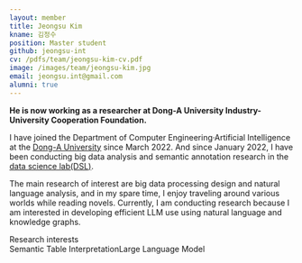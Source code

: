 ```yaml
---
layout: member
title: Jeongsu Kim
kname: 김정수
position: Master student
github: jeongsu-int
cv: /pdfs/team/jeongsu-kim-cv.pdf
image: /images/team/jeongsu-kim.jpg
email: jeongsu.int@gmail.com
alumni: true
---
```



**He is now working as a researcher at Dong-A University Industry-University Cooperation Foundation.**

I have joined the Department of Computer Engineering·Artificial Intelligence at the [Dong-A University](https://english.donga.ac.kr/english/Main.do) since March 2022. And since January 2022, I have been conducting big data analysis and semantic annotation research in the [data science lab(DSL)](https://www.datasciencelabs.org).

The main research of interest are big data processing design and natural language analysis, and in my spare time, I enjoy traveling around various worlds while reading novels. Currently, I am conducting research because I am interested in developing efficient LLM use using natural language and knowledge graphs.



<div class="head">Research interests</div>
<span class="badge badge-info">Semantic Table Interpretation</span><span class="badge badge-danger">Large Language Model</span>

